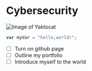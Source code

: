 # Cybersecurity
![Image of Yaktocat](https://octodex.github.com/images/yaktocat.png)
``` javascript
var myVar = "hello,world!";
```
- [ ] Turn on github page
- [ ] Outline my portfolio
- [ ] Introduce myself to the world
